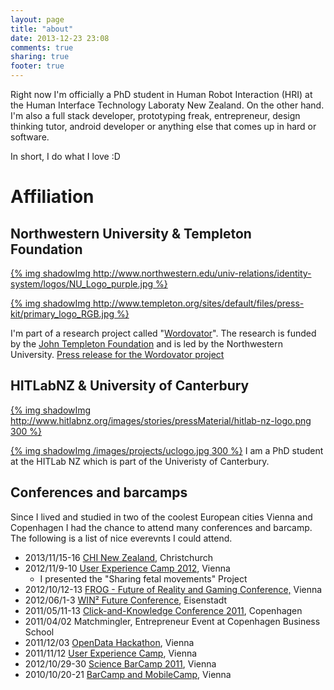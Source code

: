```yaml
---
layout: page
title: "about"
date: 2013-12-23 23:08
comments: true
sharing: true
footer: true
---
```

Right now I'm officially a PhD student in Human Robot Interaction (HRI) at the Human Interface Technology Laboraty New Zealand. On the other hand. I'm also a full stack developer, prototyping freak, entrepreneur, design thinking tutor, android developer or anything else that comes up in hard or software. 

In short, I do what I love :D

# Affiliation

## Northwestern University & Templeton Foundation
[{% img shadowImg http://www.northwestern.edu/univ-relations/identity-system/logos/NU_Logo_purple.jpg %}](http://www.northwestern.edu)

[{% img shadowImg http://www.templeton.org/sites/default/files/press-kit/primary_logo_RGB.jpg %}](http://www.templeton.org)


I'm part of a research project called "[Wordovator](http://www.wordovators.org/)". The research is funded by the [John Templeton Foundation](http://www.templeton.org/) and is led by the Northwestern University. [Press release for the Wordovator project](http://www.northwestern.edu/newscenter/stories/2013/03/playing-computer-games-for-fun-and-research.html)

## HITLabNZ & University of Canterbury
[{% img shadowImg http://www.hitlabnz.org/images/stories/pressMaterial/hitlab-nz-logo.png 300 %}](http://www.hitlabnz.org/)

[{% img shadowImg /images/projects/uclogo.jpg 300 %}](http://www.canterbury.ac.nz/)
I am a PhD student at the HITLab NZ which is part of the Univeristy of Canterbury. 


## Conferences and barcamps
Since I lived and studied in two of the coolest European cities Vienna and Copenhagen I had the chance to attend many conferences and barcamp. The following is a list of nice everevnts I could attend. 


* 2013/11/15-16 [CHI New Zealand](http://sigchinz.acm.org/chinz/2013/), Christchurch
* 2012/11/9-10 [User Experience Camp 2012](http://www.barcamp.at/UxCamp_2012), Vienna
	* I presented the "Sharing fetal movements" Project
* 2012/10/12-13 [FROG - Future of Reality and Gaming Conference,](http://www.frogvienna.at/en/) Vienna
* 2012/06/1-3 [WIN² Future Conference](http://www.winquadrat.at/), Eisenstadt
* 2011/05/11-13 [Click-and-Knowledge Conference 2011](http://engerom.ku.dk/clickonknowledge/), Copenhagen
* 2011/04/02 Matchmingler, Entrepreneur Event at Copenhagen Business School
* 2011/12/03 [OpenData Hackathon](http://www.barcamp.at/OpenDataHackathon_2011), Vienna
* 2011/11/12 [User Experience Camp](http://www.barcamp.at/UXcamp_2011), Vienna
* 2012/10/29-30 [Science BarCamp 2011](http://www.scibarcampvie.org/index.php/Main_Page), Vienna
* 2010/10/20-21 [BarCamp and MobileCamp](http://www.barcamp.at/Barcamp_Vienna_10/2010), Vienna


